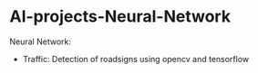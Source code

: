 # AI-projects-Neural-Network

Neural Network:
* Traffic: Detection of roadsigns using opencv and tensorflow 
